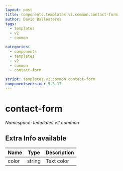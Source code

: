 ```yaml
---
layout: post
title: components.templates.v2.common.contact-form
author: David Ballesteros
tags:
  - templates
  - v2
  - common

categories:
  - components
  - templates
  - v2
  - common
  - contact-form

script: templates.v2.common.contact-form
componentsversion: 5.5.17
---
```

# contact-form

*Namespace: templates.v2.common*

## Extra Info available

| Name | Type | Description |
| --- | --- | --- |
| color | string | Text color |